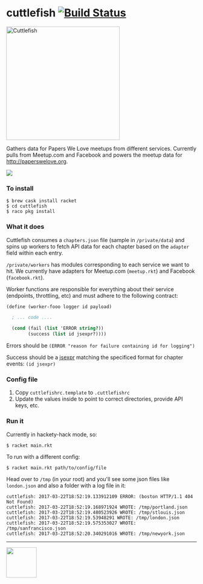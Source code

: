 cuttlefish [![Build Status](https://travis-ci.org/DarrenN/cuttlefish.svg?branch=master)](https://travis-ci.org/DarrenN/cuttlefish)
==========

<img src="http://pwlconf.org/images/cuttlefish-48188_1280.png" height="300px" alt="Cuttlefish" />

Gathers data for Papers We Love meetups from different services. Currently pulls from Meetup.com and Facebook and powers the meetup data for http://paperswelove.org.

<img src="http://paperswelove.org/images/logo-top.svg" />

### To install

```
$ brew cask install racket
$ cd cuttlefish
$ raco pkg install
```

### What it does

Cuttlefish consumes a `chapters.json` file (sample in `/private/data`) and spins
up workers to fetch API data for each chapter based on the `adapter` field
within each entry.

`/private/workers` has modules corresponding to each service we want to hit.
We currently have adapters for Meetup.com (`meetup.rkt`) and Facebook (`facebook.rkt`).

Worker functions are responsible for everything about their service (endpoints,
throttling, etc) and must adhere to the following contract:

```scheme
(define (worker-fooo logger id payload)

  ; ... code ....

  (cond (fail (list 'ERROR string?))
        (success (list id jsexpr?))))
```

Errors should be `(ERROR "reason for failure containing id for logging")`

Success should be a [jsexpr](http://docs.racket-lang.org/json/index.html?q=jsexpr#%28tech._jsexpr%29)
matching the specificed format for chapter events: `(id jsexpr)`

### Config file

1. Copy `cuttlefishrc.template` to `.cuttlefishrc`
1. Update the values inside to point to correct directories, provide API keys, etc.

### Run it

Currently in hackety-hack mode, so:

```
$ racket main.rkt
```

To run with a different config:

```
$ racket main.rkt path/to/config/file
```

Head over to `/tmp` (in your root) and you'll see some json files like
`london.json` and also a folder with a log file in it:

```
cuttlefish: 2017-03-22T18:52:19.133912109 ERROR: (boston HTTP/1.1 404 Not Found)
cuttlefish: 2017-03-22T18:52:19.168971924 WROTE: /tmp/portland.json
cuttlefish: 2017-03-22T18:52:19.480523926 WROTE: /tmp/stlouis.json
cuttlefish: 2017-03-22T18:52:19.53948291 WROTE: /tmp/london.json
cuttlefish: 2017-03-22T18:52:19.575353027 WROTE: /tmp/sanfrancisco.json
cuttlefish: 2017-03-22T18:52:20.340291016 WROTE: /tmp/newyork.json
```

---

<a href="http://racket-lang.org/"><img src="http://racket-lang.org/img/racket-logo.svg" width="80" height="80" /></a>

